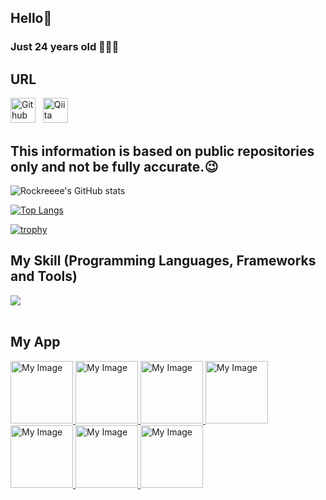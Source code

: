 ## Hello👋
### Just 24 years old 👨🏽‍🦳
## URL
<p align="left">
    <a href="https://github.com/Rockreeee"><img src="https://github.githubassets.com/images/modules/logos_page/GitHub-Mark.png" alt="Github" width="40" height="40"/></a> &nbsp; 
    <a href="https://qiita.com/Rockreeee"><img src="https://cdn.qiita.com/assets/public/push_notification/image-qiitan-572179a3bbde375850422ea48b2b6272.png" alt="Qiita" width="40" height="40"/></a>
</p>

## This information is based on public repositories only and not be fully accurate.😉
![Rockreeee's GitHub stats](https://github-readme-stats.vercel.app/api?username=Rockreeee&show_icons=true&theme=vue-dark)

[![Top Langs](https://github-readme-stats.vercel.app/api/top-langs/?username=Rockreeee&layout=compact&theme=vue-dark)](https://github.com/anuraghazra/github-readme-stats)

[![trophy](https://github-profile-trophy.vercel.app/?username=Rockreeee&theme=discord)](https://github.com/ryo-ma/github-profile-trophy)

## My Skill (Programming Languages, Frameworks and Tools)

<p align="left">
<img src="https://skillicons.dev/icons?i=html,css,js,swift,kotlin,flutter,dart,firebase,python,js,github,vscode,discord,aws,raspberrypi" /> <br /><br />

</p>

## My App
<a href="https://rockreeee.github.io/LibertyMCBattle-web-page/">
    <img src="https://rockreeee.github.io/profile-web-page/assets/img/portfolio/libertymcbattle.jpg" alt="My Image" width="100" height="100">
</a>
<a href="https://rockreeee.github.io/Roulette-web-page/">
    <img src="https://rockreeee.github.io/profile-web-page/assets/img/portfolio/roulette.jpg" alt="My Image" width="100" height="100">
</a>
<a href="https://rockreeee.github.io/OneTalk-web-page/">
    <img src="https://rockreeee.github.io/profile-web-page/assets/img/portfolio/onetalk.jpg" alt="My Image" width="100" height="100">
</a>
<a href="https://rockreeee.github.io/MemorizationByQuiz-web-page/">
    <img src="https://rockreeee.github.io/profile-web-page/assets/img/portfolio/hayaosiquizdeanki.jpg" alt="My Image" width="100" height="100">
</a>
<a href="https://rockreeee.github.io/WhoAreU--web-page/">
    <img src="https://rockreeee.github.io/profile-web-page/assets/img/portfolio/whoareu.jpg" alt="My Image" width="100" height="100">
</a>
<a href="https://github.com/Rockreeee/gui-app-study">
    <img src="https://rockreeee.github.io/profile-web-page/assets/img/portfolio/gui-app-study.gif" alt="My Image" width="100" height="100">
</a>
<a href="https://github.com/Rockreeee/tweet-bot">
    <img src="https://rockreeee.github.io/profile-web-page/assets/img/portfolio/tweet-bot.jpg" alt="My Image" width="100" height="100">
</a>
